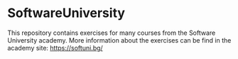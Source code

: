 SoftwareUniversity
==================
This repository contains exercises for many courses from the Software University academy.
More information about the exercises can be find in the academy site: https://softuni.bg/
